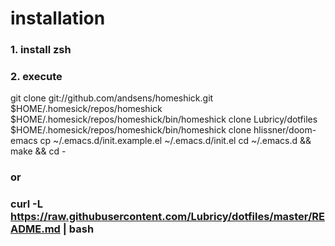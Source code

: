 # installation

### 1. install zsh
### 2. execute
git clone git://github.com/andsens/homeshick.git $HOME/.homesick/repos/homeshick
$HOME/.homesick/repos/homeshick/bin/homeshick clone Lubricy/dotfiles
$HOME/.homesick/repos/homeshick/bin/homeshick clone hlissner/doom-emacs
cp ~/.emacs.d/init.example.el ~/.emacs.d/init.el
cd ~/.emacs.d && make && cd -
### or
### curl -L https://raw.githubusercontent.com/Lubricy/dotfiles/master/README.md | bash


